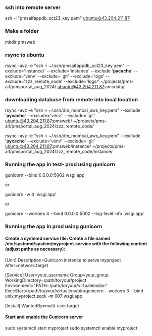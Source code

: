 ### ssh into remote server

ssh -i "pmsaifappdb_oct23_key.pem" ubuntu@43.204.211.87

### Make a folder

mkdir pmsweb

### rsync to ubuntu

rsync -avz -e "ssh -i ~/.ssh/pmsaifappdb_oct23_key.pem" --exclude='instance/' --exclude='instance' --exclude '**pycache**' --exclude='venv' --exclude='.git' --exclude='logs' --exclude='zzz_remote_code' --exclude='logs/' ~/projects/pms-aif/pmsportal_aug_2024/ ubuntu@43.204.211.87:amcdata/

### downloading database from remote into local location

rsync -avz -e "ssh -i ~/.ssh/dm_mumbai_aws_key.pem" --exclude '**pycache**' --exclude='venv' --exclude='.git' ubuntu@43.204.211.87:pmsweb/ ~/projects/pms-aif/pmsportal_aug_2024/zzz_remote_code/

rsync -avz -e "ssh -i ~/.ssh/dm_mumbai_aws_key.pem" --exclude '**pycache**' --exclude='venv' --exclude='.git' ubuntu@43.204.211.87:pmsweb/instance/ ~/projects/pms-aif/pmsportal_aug_2024/zzz_remote_code/instance/

### Running the app in test- prod using gunicorn

gunicorn --bind 0.0.0.0:5002 wsgi:app

or

gunicorn -w 4 'wsgi:app'

or

gunicorn --workers 4 --bind 0.0.0.0:5002 --log-level info 'wsgi:app'

### Running the app in prod using gunicorn

#### Create a systemd service file: Create a file named /etc/systemd/system/myproject.service with the following content (adjust paths as necessary):

[Unit]
Description=Gunicorn instance to serve myproject
After=network.target

[Service]
User=your_username
Group=your_group
WorkingDirectory=/path/to/your/project
Environment="PATH=/path/to/your/virtualenv/bin"
ExecStart=/path/to/your/virtualenv/bin/gunicorn --workers 3 --bind unix:myproject.sock -m 007 wsgi:app

[Install]
WantedBy=multi-user.target

#### Start and enable the Gunicorn server

sudo systemctl start myproject
sudo systemctl enable myproject
